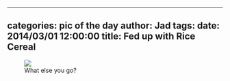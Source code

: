 
---
categories: pic of the day
author: Jad
tags: 
date: 2014/03/01 12:00:00
title: Fed up with Rice Cereal 
---

<figure>
<img src="/img/2014/03/01/img_3202_medium.jpg" />
<figcaption>What else you go?</figcaption>
</figure>

